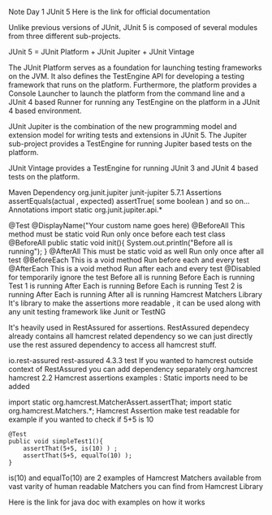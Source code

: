 Note Day 1
JUnit 5
Here is the link for official documentation

Unlike previous versions of JUnit, JUnit 5 is composed of several modules from three different sub-projects.

JUnit 5 = JUnit Platform + JUnit Jupiter + JUnit Vintage

The JUnit Platform serves as a foundation for launching testing frameworks on the JVM. It also defines the TestEngine API for developing a testing framework that runs on the platform. Furthermore, the platform provides a Console Launcher to launch the platform from the command line and a JUnit 4 based Runner for running any TestEngine on the platform in a JUnit 4 based environment.

JUnit Jupiter is the combination of the new programming model and extension model for writing tests and extensions in JUnit 5. The Jupiter sub-project provides a TestEngine for running Jupiter based tests on the platform.

JUnit Vintage provides a TestEngine for running JUnit 3 and JUnit 4 based tests on the platform.

Maven Dependency
<dependency>
<groupId>org.junit.jupiter</groupId>
<artifactId>junit-jupiter</artifactId>
<version>5.7.1</version>
</dependency>
Assertions
assertEquals(actual , expected)
assertTrue( some boolean )
and so on...
Annotations
import static org.junit.jupiter.api.*

@Test
@DisplayName("Your custom name goes here)
@BeforeAll
This method must be static void
Run only once before each test class
@BeforeAll
public static void init(){
System.out.println("Before all is running");
}
@AfterAll
This must be static void as well
Run only once after all test
@BeforeEach
This is a void method
Run before each and every test
@AfterEach
This is a void method
Run after each and every test
@Disabled
for temporarily ignore the test
Before all is running
Before Each is running
Test 1 is running
After Each is running
Before Each is running
Test 2 is running
After Each is running
After all is running
Hamcrest Matchers Library
It's library to make the assertions more readable , it can be used along with any unit testing framework like Junit or TestNG

It's heavily used in RestAssured for assertions. RestAssured dependecy already contains all hamcrest related dependency so we can just directly use the rest assured dependency to access all hamcrest stuff.

<dependency>
      <groupId>io.rest-assured</groupId>
      <artifactId>rest-assured</artifactId>
      <version>4.3.3</version>
      <scope>test</scope>
</dependency>
If you wanted to hamcrest outside context of RestAssured you can add dependency separately

<dependency>
    <groupId>org.hamcrest</groupId>
    <artifactId>hamcrest</artifactId>
    <version>2.2</version>
</dependency>
Hamcrest assertions examples :
Static imports need to be added

import static org.hamcrest.MatcherAssert.assertThat;
import static org.hamcrest.Matchers.*;
Hamcrest Assertion make test readable for example if you wanted to check if 5+5 is 10

    @Test
    public void simpleTest1(){
        assertThat(5+5, is(10) ) ;
        assertThat(5+5, equalTo(10) );
    }
is(10) and equalTo(10) are 2 examples of Hamcrest Matchers available from vast varity of human readable Matchers you can find from Hamcrest Library

Here is the link for java doc with examples on how it works